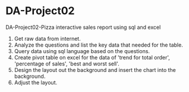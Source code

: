 # DA-Project02
DA-Project02-Pizza interactive sales report using sql and excel

1.	Get raw data from internet.
2.	Analyze the questions and list the key data that needed for the table.
3.	Query data using sql language based on the questions.
4.	Create pivot table on excel for the data of 'trend for total order', 'percentage of sales', 'best and worst sell'.
5.	Design the layout out the background and insert the chart into the background.
6.	Adjust the layout.
